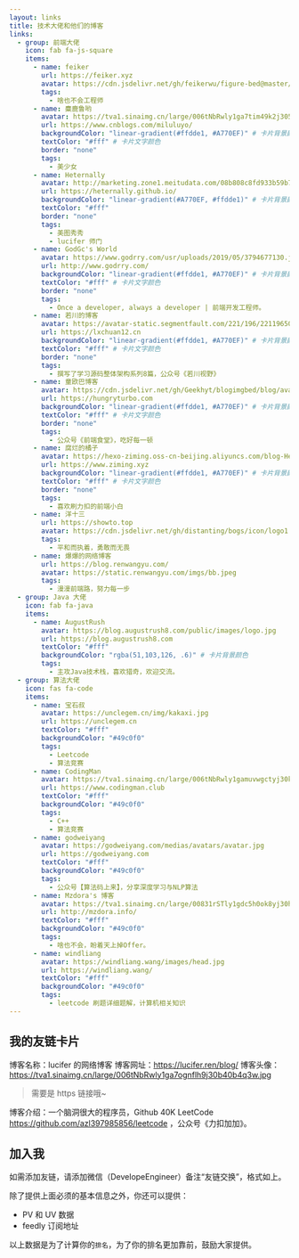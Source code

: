 ```yaml
---
layout: links
title: 技术大佬和他们的博客
links:
  - group: 前端大佬
    icon: fab fa-js-square
    items:
      - name: feiker
        url: https://feiker.xyz
        avatar: https://cdn.jsdelivr.net/gh/feikerwu/figure-bed@master/assets/20201216181952.png
        tags:
          - 啥也不会工程师
      - name: 麋鹿鲁哟
        avatar: https://tva1.sinaimg.cn/large/006tNbRwly1ga7tim49k2j3050050wem.jpg
        url: https://www.cnblogs.com/miluluyo/
        backgroundColor: "linear-gradient(#ffdde1, #A770EF)" # 卡片背景颜色
        textColor: "#fff" # 卡片文字颜色
        border: "none"
        tags:
          - 美少女
      - name: Heternally
        avatar: http://marketing.zone1.meitudata.com/08b808c8fd933b59b75894ba6ce25748-3483.jpeg
        url: https://heternally.github.io/
        backgroundColor: "linear-gradient(#A770EF, #ffdde1)" # 卡片背景颜色
        textColor: "#fff"
        border: "none"
        tags:
          - 美图秀秀
          - lucifer 师门
      - name: GodGc's World
        avatar: https://www.godrry.com/usr/uploads/2019/05/3794677130.jpg
        url: http://www.godrry.com/
        backgroundColor: "linear-gradient(#ffdde1, #A770EF)" # 卡片背景颜色
        textColor: "#fff" # 卡片文字颜色
        border: "none"
        tags:
          - Once a developer, always a developer | 前端开发工程师。
      - name: 若川的博客
        avatar: https://avatar-static.segmentfault.com/221/196/2211965068-5cf3a535a13d9_huge256
        url: https://lxchuan12.cn
        backgroundColor: "linear-gradient(#ffdde1, #A770EF)" # 卡片背景颜色
        textColor: "#fff" # 卡片文字颜色
        border: "none"
        tags:
          - 撰写了学习源码整体架构系列8篇，公众号《若川视野》
      - name: 童欧巴博客
        avatar: https://cdn.jsdelivr.net/gh/Geekhyt/blogimgbed/blog/avatar.jpeg
        url: https://hungryturbo.com
        backgroundColor: "linear-gradient(#ffdde1, #A770EF)" # 卡片背景颜色
        textColor: "#fff" # 卡片文字颜色
        border: "none"
        tags:
          - 公众号《前端食堂》，吃好每一顿
      - name: 腐烂的橘子
        avatar: https://hexo-ziming.oss-cn-beijing.aliyuncs.com/blog-Hexo/20200903082843.png
        url: https://www.ziming.xyz
        backgroundColor: "linear-gradient(#ffdde1, #A770EF)" # 卡片背景颜色
        textColor: "#fff" # 卡片文字颜色
        border: "none"
        tags:
          - 喜欢刷力扣的前端小白
      - name: 洋十三
        url: https://showto.top
        avatar: https://cdn.jsdelivr.net/gh/distanting/bogs/icon/logo1.png
        tags:
          - 平和而执着，勇敢而无畏
      - name: 爆爆的网络博客
        url: https://blog.renwangyu.com/
        avatar: https://static.renwangyu.com/imgs/bb.jpeg
        tags:
          - 漫漫前端路，努力每一步
  - group: Java 大佬
    icon: fab fa-java
    items:
      - name: AugustRush
        avatar: https://blog.augustrush8.com/public/images/logo.jpg
        url: https://blog.augustrush8.com
        textColor: "#fff"
        backgroundColor: "rgba(51,103,126, .6)" # 卡片背景颜色
        tags:
          - 主攻Java技术栈，喜欢猎奇，欢迎交流。
  - group: 算法大佬
    icon: fas fa-code
    items:
      - name: 宝石叔
        avatar: https://unclegem.cn/img/kakaxi.jpg
        url: https://unclegem.cn
        textColor: "#fff"
        backgroundColor: "#49c0f0"
        tags:
          - Leetcode
          - 算法竞赛
      - name: CodingMan
        avatar: https://tva1.sinaimg.cn/large/006tNbRwly1gamuvwgctyj30kp0kpq42.jpg
        url: https://www.codingman.club
        textColor: "#fff"
        backgroundColor: "#49c0f0"
        tags:
          - C++
          - 算法竞赛
      - name: godweiyang
        avatar: https://godweiyang.com/medias/avatars/avatar.jpg
        url: https://godweiyang.com
        textColor: "#fff"
        backgroundColor: "#49c0f0"
        tags:
          - 公众号【算法码上来】，分享深度学习与NLP算法
      - name: Mzdora's 博客
        avatar: https://tva1.sinaimg.cn/large/00831rSTly1gdc5h0ok8yj30hs0hsglz.jpg
        url: http://mzdora.info/
        textColor: "#fff"
        backgroundColor: "#49c0f0"
        tags:
          - 啥也不会，盼着天上掉Offer。
      - name: windliang
        avatar: https://windliang.wang/images/head.jpg
        url: https://windliang.wang/
        textColor: "#fff"
        backgroundColor: "#49c0f0"
        tags:
          - leetcode 刷题详细题解，计算机相关知识
---
```


## 我的友链卡片

博客名称：lucifer 的网络博客
博客网址：https://lucifer.ren/blog/
博客头像：https://tva1.sinaimg.cn/large/006tNbRwly1ga7ognflh9j30b40b4q3w.jpg

> 需要是 https 链接哦~

博客介绍：一个脑洞很大的程序员，Github 40K LeetCode https://github.com/azl397985856/leetcode ，公众号《力扣加加》。

## 加入我

如需添加友链，请添加微信（DevelopeEngineer）备注“友链交换”，格式如上。

除了提供上面必须的基本信息之外，你还可以提供：

- PV 和 UV 数据
- feedly 订阅地址

以上数据是为了计算你的`排名`，为了你的排名更加靠前，鼓励大家提供。
